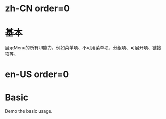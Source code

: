 # zh-CN order=0

# 基本

展示Menu的所有UI能力，例如菜单项、不可用菜单项、分组项、可展开项、链接项等。

# en-US order=0

# Basic

Demo the basic usage.
